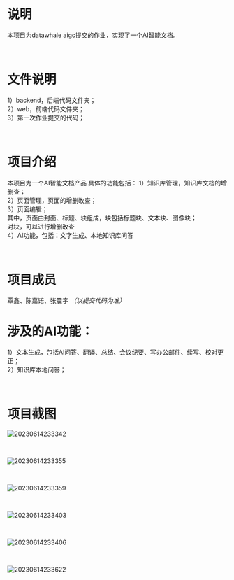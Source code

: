# 说明
本项目为datawhale aigc提交的作业，实现了一个AI智能文档。

<br />

# 文件说明
1）backend，后端代码文件夹；  \
2）web，前端代码文件夹；  \
3）第一次作业提交的代码；

<br />
  
# 项目介绍
本项目为一个AI智能文档产品
具体的功能包括：
1）知识库管理，知识库文档的增删查；  \
2）页面管理，页面的增删改查；  \
3）页面编辑；  \
其中，页面由封面、标题、块组成，块包括标题块、文本块、图像块；  \
对块，可以进行增删改查  \
4）AI功能，包括：文字生成、本地知识库问答

<br />

# 项目成员
覃鑫、陈嘉诺、张震宇
*（以提交代码为准）*

# 涉及的AI功能：
1）文本生成，包括AI问答、翻译、总结、会议纪要、写办公邮件、续写、校对更正；\
2）知识库本地问答；  

<br />

# 项目截图

![20230614233342](https://github.com/xxxqin/doc.AI/assets/49983198/5099e205-db84-49ce-9717-9ba3e128d03e)


<br />

![20230614233355](https://github.com/xxxqin/doc.AI/assets/49983198/5e456719-10a8-401f-bb78-ddb8036a346a)


<br />

![20230614233359](https://github.com/xxxqin/doc.AI/assets/49983198/f309d314-e188-4352-80e6-9388fc9dc567)



<br />

![20230614233403](https://github.com/xxxqin/doc.AI/assets/49983198/45f66af8-ae10-4fc0-8753-318c26ef190b)



<br />


![20230614233406](https://github.com/xxxqin/doc.AI/assets/49983198/2a3a349d-416a-4bd4-bd1a-e4a95290c3a3)

<br />

![20230614233622](https://github.com/xxxqin/doc.AI/assets/49983198/9ce74ee8-906a-4a2d-ab3b-7563ca15bf6f)


